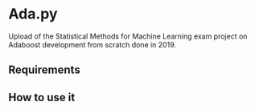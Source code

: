 # Ada.py
Upload of the Statistical Methods for Machine Learning exam project on Adaboost development from scratch done in 2019.

## Requirements


## How to use it


